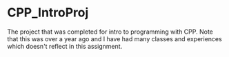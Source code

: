 # CPP_IntroProj
The project that was completed for intro to programming with CPP. Note that this was over a year ago and I have had many classes and experiences which doesn't reflect in this assignment.
